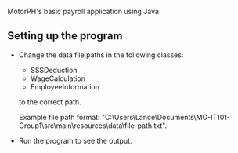MotorPH's basic payroll application using Java

## Setting up the program

- Change the data file paths in the following classes:

  - SSSDeduction
  - WageCalculation
  - EmployeeInformation

  to the correct path.

  Example file path format: "C:\\Users\\Lance\\Documents\\MO-IT101-Group1\\src\\main\\resources\\data\\file-path.txt".

- Run the program to see the output.
